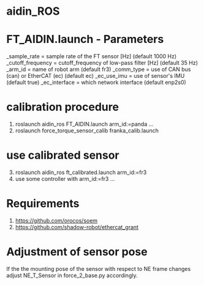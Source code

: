 # aidin_ROS

# FT_AIDIN.launch - Parameters
_sample_rate = sample rate of the FT sensor [Hz] (default 1000 Hz)
_cutoff_frequency = cutoff_frequency of low-pass filter [Hz] (default 35 Hz)
_arm_id = name of robot arm (default fr3)
_comm_type = use of CAN bus (can) or EtherCAT (ec) (default ec)
_ec_use_imu = use of sensor's IMU (default true)
_ec_interface = which network interface (default enp2s0)


# calibration procedure
1. roslaunch aidin_ros FT_AIDIN.launch arm_id:=panda ...
2. roslaunch force_torque_sensor_calib franka_calib.launch 

# use calibrated sensor
3. roslaunch aidin_ros ft_calibrated.launch arm_id:=fr3
5. use some controller with arm_id:=fr3 ...

# Requirements
1. https://github.com/orocos/soem
2. https://github.com/shadow-robot/ethercat_grant

# Adjustment of sensor pose
If the the mounting pose of the sensor with respect to NE frame changes adjust NE_T_Sensor in force_2_base.py accordingly. 